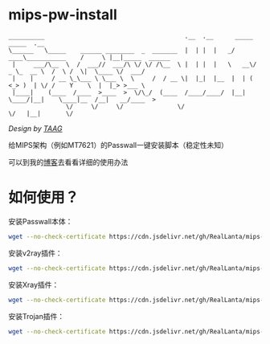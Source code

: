 # mips-pw-install
```
__________                                       .__  .__      _____                 _____  .__              
\______   \_____    ______ ________  _  _______  |  | |  |   _/ ____\___________    /     \ |__|_____  ______
 |     ___/\__  \  /  ___//  ___/\ \/ \/ /\__  \ |  | |  |   \   __\/  _ \_  __ \  /  \ /  \|  \____ \/  ___/
 |    |     / __ \_\___ \ \___ \  \     /  / __ \|  |_|  |__  |  | (  <_> )  | \/ /    Y    \  |  |_> >___ \ 
 |____|    (____  /____  >____  >  \/\_/  (____  /____/____/  |__|  \____/|__|    \____|__  /__|   __/____  >
                \/     \/     \/               \/                                         \/   |__|       \/ 
```
*Design by [TAAG](http://patorjk.com/software/taag/#p=display&f=Graffiti&t=Passwall%20for%20Mips)*

给MIPS架构（例如MT7621）的Passwall一键安装脚本（稳定性未知）

可以到我的[博客](https://www.lanta.cyou/index.php/archives/30/)去看看详细的使用办法

# 如何使用？

安装Passwall本体：

```bash
wget --no-check-certificate https://cdn.jsdelivr.net/gh/RealLanta/mips-pw-install/mips_pw_install.sh && chmod +x mips_pw_install.sh && ./mips_pw_install.sh
```

安装v2ray插件：

```bash
wget --no-check-certificate https://cdn.jsdelivr.net/gh/RealLanta/mips-pw-install/mips_pw_v2ray.sh && chmod +x mips_pw_v2ray.sh && ./mips_pw_v2ray.sh
```

安装Xray插件：

```bash
wget --no-check-certificate https://cdn.jsdelivr.net/gh/RealLanta/mips-pw-install/mips_pw_xray.sh && chmod +x mips_pw_xray.sh && ./mips_pw_xray.sh
```

安装Trojan插件：

```bash
wget --no-check-certificate https://cdn.jsdelivr.net/gh/RealLanta/mips-pw-install/mips_pw_trojan.sh && chmod +x mips_pw_trojan.sh && ./mips_pw_trojan.sh
```



